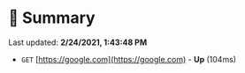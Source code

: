 # 📖 Summary
Last updated: **2/24/2021, 1:43:48 PM**

- `GET` [https://google.com](https://google.com) - **Up** (104ms)
